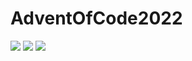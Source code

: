 # AdventOfCode2022

![](https://img.shields.io/badge/day%20📅-6-blue) 
![](https://img.shields.io/badge/stars%20⭐-2-yellow)
![](https://img.shields.io/badge/days%20completed-1-red)
